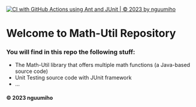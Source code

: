 [![CI with GitHub Actions using Ant and JUnit | © 2023 by nguumiho](https://github.com/nguumiho/math-util/actions/workflows/ci-junit.yml/badge.svg)](https://github.com/nguumiho/math-util/actions/workflows/ci-junit.yml)

# Welcome to Math-Util Repository
### You will find in this repo the following stuff:
* The Math-Util library that offers multiple math functions (a Java-based source code)
* Unit Testing source code with JUnit framework
* ...
#### © 2023 nguumiho